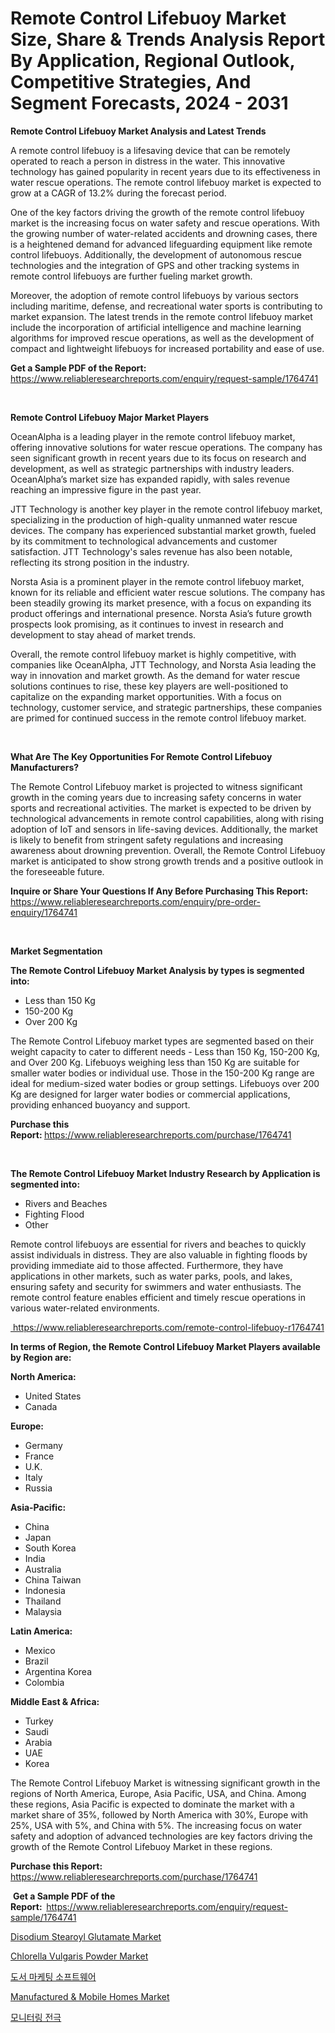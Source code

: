 <p><h1>Remote Control Lifebuoy Market Size, Share & Trends Analysis Report By Application, Regional Outlook, Competitive Strategies, And Segment Forecasts, 2024 - 2031</h1></p><p><strong>Remote Control Lifebuoy Market Analysis and Latest Trends</strong></p>
<p><p>A remote control lifebuoy is a lifesaving device that can be remotely operated to reach a person in distress in the water. This innovative technology has gained popularity in recent years due to its effectiveness in water rescue operations. The remote control lifebuoy market is expected to grow at a CAGR of 13.2% during the forecast period.</p><p>One of the key factors driving the growth of the remote control lifebuoy market is the increasing focus on water safety and rescue operations. With the growing number of water-related accidents and drowning cases, there is a heightened demand for advanced lifeguarding equipment like remote control lifebuoys. Additionally, the development of autonomous rescue technologies and the integration of GPS and other tracking systems in remote control lifebuoys are further fueling market growth.</p><p>Moreover, the adoption of remote control lifebuoys by various sectors including maritime, defense, and recreational water sports is contributing to market expansion. The latest trends in the remote control lifebuoy market include the incorporation of artificial intelligence and machine learning algorithms for improved rescue operations, as well as the development of compact and lightweight lifebuoys for increased portability and ease of use.</p></p>
<p><strong>Get a Sample PDF of the Report:&nbsp;</strong> <a href="https://www.reliableresearchreports.com/enquiry/request-sample/1764741">https://www.reliableresearchreports.com/enquiry/request-sample/1764741</a></p>
<p>&nbsp;</p>
<p><strong>Remote Control Lifebuoy Major Market Players</strong></p>
<p><p>OceanAlpha is a leading player in the remote control lifebuoy market, offering innovative solutions for water rescue operations. The company has seen significant growth in recent years due to its focus on research and development, as well as strategic partnerships with industry leaders. OceanAlpha’s market size has expanded rapidly, with sales revenue reaching an impressive figure in the past year.</p><p>JTT Technology is another key player in the remote control lifebuoy market, specializing in the production of high-quality unmanned water rescue devices. The company has experienced substantial market growth, fueled by its commitment to technological advancements and customer satisfaction. JTT Technology's sales revenue has also been notable, reflecting its strong position in the industry.</p><p>Norsta Asia is a prominent player in the remote control lifebuoy market, known for its reliable and efficient water rescue solutions. The company has been steadily growing its market presence, with a focus on expanding its product offerings and international presence. Norsta Asia’s future growth prospects look promising, as it continues to invest in research and development to stay ahead of market trends.</p><p>Overall, the remote control lifebuoy market is highly competitive, with companies like OceanAlpha, JTT Technology, and Norsta Asia leading the way in innovation and market growth. As the demand for water rescue solutions continues to rise, these key players are well-positioned to capitalize on the expanding market opportunities. With a focus on technology, customer service, and strategic partnerships, these companies are primed for continued success in the remote control lifebuoy market.</p></p>
<p>&nbsp;</p>
<p><strong>What Are The Key Opportunities For Remote Control Lifebuoy Manufacturers?</strong></p>
<p><p>The Remote Control Lifebuoy market is projected to witness significant growth in the coming years due to increasing safety concerns in water sports and recreational activities. The market is expected to be driven by technological advancements in remote control capabilities, along with rising adoption of IoT and sensors in life-saving devices. Additionally, the market is likely to benefit from stringent safety regulations and increasing awareness about drowning prevention. Overall, the Remote Control Lifebuoy market is anticipated to show strong growth trends and a positive outlook in the foreseeable future.</p></p>
<p><strong>Inquire or Share Your Questions If Any Before Purchasing This Report:</strong> <a href="https://www.reliableresearchreports.com/enquiry/pre-order-enquiry/1764741">https://www.reliableresearchreports.com/enquiry/pre-order-enquiry/1764741</a></p>
<p>&nbsp;</p>
<p><strong>Market Segmentation</strong></p>
<p><strong>The Remote Control Lifebuoy Market Analysis by types is segmented into:</strong></p>
<p><ul><li>Less than 150 Kg</li><li>150-200 Kg</li><li>Over 200 Kg</li></ul></p>
<p><p>The Remote Control Lifebuoy market types are segmented based on their weight capacity to cater to different needs - Less than 150 Kg, 150-200 Kg, and Over 200 Kg. Lifebuoys weighing less than 150 Kg are suitable for smaller water bodies or individual use. Those in the 150-200 Kg range are ideal for medium-sized water bodies or group settings. Lifebuoys over 200 Kg are designed for larger water bodies or commercial applications, providing enhanced buoyancy and support.</p></p>
<p><strong>Purchase this Report:&nbsp;</strong><a href="https://www.reliableresearchreports.com/purchase/1764741">https://www.reliableresearchreports.com/purchase/1764741</a></p>
<p>&nbsp;</p>
<p><strong>The Remote Control Lifebuoy Market Industry Research by Application is segmented into:</strong></p>
<p><ul><li>Rivers and Beaches</li><li>Fighting Flood</li><li>Other</li></ul></p>
<p><p>Remote control lifebuoys are essential for rivers and beaches to quickly assist individuals in distress. They are also valuable in fighting floods by providing immediate aid to those affected. Furthermore, they have applications in other markets, such as water parks, pools, and lakes, ensuring safety and security for swimmers and water enthusiasts. The remote control feature enables efficient and timely rescue operations in various water-related environments.</p></p>
<p><a href="https://www.reliableresearchreports.com/remote-control-lifebuoy-r1764741">&nbsp;https://www.reliableresearchreports.com/remote-control-lifebuoy-r1764741</a></p>
<p><strong>In terms of Region, the Remote Control Lifebuoy Market Players available by Region are:</strong></p>
<p>
    <p> <strong> North America: </strong>
        <ul>
            <li>United States</li>
            <li>Canada</li>
        </ul>
        </p> 
    <p> <strong> Europe: </strong>
        <ul>
            <li>Germany</li>
            <li>France</li>
            <li>U.K.</li>
            <li>Italy</li>
            <li>Russia</li>
        </ul>
        </p> 
    <p> <strong> Asia-Pacific: </strong>
        <ul>
            <li>China</li>
            <li>Japan</li>
            <li>South Korea</li>
            <li>India</li>
            <li>Australia</li>
            <li>China Taiwan</li>
            <li>Indonesia</li>
            <li>Thailand</li>
            <li>Malaysia</li>
        </ul>
        </p> 
    <p> <strong> Latin America: </strong>
        <ul>
            <li>Mexico</li>
            <li>Brazil</li>
            <li>Argentina Korea</li>
            <li>Colombia</li>
        </ul>
        </p> 
    <p> <strong> Middle East & Africa: </strong>
        <ul>
            <li>Turkey</li>
            <li>Saudi</li>
            <li>Arabia</li>
            <li>UAE</li>
            <li>Korea</li>
        </ul>
    </p>
    </p>
<p><p>The Remote Control Lifebuoy Market is witnessing significant growth in the regions of North America, Europe, Asia Pacific, USA, and China. Among these regions, Asia Pacific is expected to dominate the market with a market share of 35%, followed by North America with 30%, Europe with 25%, USA with 5%, and China with 5%. The increasing focus on water safety and adoption of advanced technologies are key factors driving the growth of the Remote Control Lifebuoy Market in these regions.</p></p>
<p><strong>Purchase this Report: </strong><a href="https://www.reliableresearchreports.com/purchase/1764741">https://www.reliableresearchreports.com/purchase/1764741</a></p>
<p>&nbsp;<strong>Get a Sample PDF of the Report:&nbsp;&nbsp;</strong><a href="https://www.reliableresearchreports.com/enquiry/request-sample/1764741">https://www.reliableresearchreports.com/enquiry/request-sample/1764741</a></p>
<p><strong></strong></p>
<p><p><a href="https://issuu.com/reportprime-2/docs/disodium-stearoyl-glutamate-market-size-2030.pptx">Disodium Stearoyl Glutamate Market</a></p><p><a href="https://issuu.com/reportprime-2/docs/chlorella-vulgaris-powder-market-size-2030.pptx">Chlorella Vulgaris Powder Market</a></p><p><a href="https://github.com/TobyKub4685/Market-Research-Report-List-1/blob/main/407026327220.md">도서 마케팅 소프트웨어</a></p><p><a href="https://github.com/rahu1506/Market-Research-Report-List-4/blob/main/manufactured-mobile-homes-market.md">Manufactured & Mobile Homes Market</a></p><p><a href="https://github.com/mpodehpw07370073/Market-Research-Report-List-1/blob/main/932840627219.md">모니터링 전극</a></p></p>
